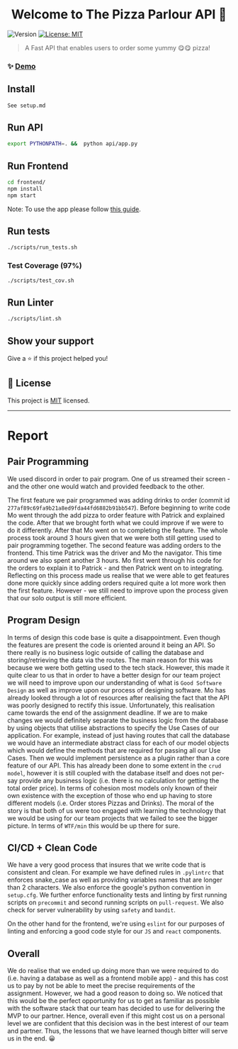 <h1 align="center">Welcome to The Pizza Parlour API 👋</h1>
<p>
  <img alt="Version" src="https://img.shields.io/badge/version-0.1-blue.svg?cacheSeconds=2592000" />
  <a href="https://opensource.org/licenses/MIT" target="_blank">
    <img alt="License: MIT" src="https://img.shields.io/badge/License-MIT-yellow.svg" />
  </a>
</p>

> A Fast API that enables users to order some yummy 😋😋 pizza!

### ✨ [Demo](maybe?)

## Install

```sh
See setup.md
```

## Run API

```sh
export PYTHONPATH=. &&  python api/app.py
```

## Run Frontend

```sh
cd frontend/
npm install
npm start
```

Note: To use the app please follow [this guide](https://docs.expo.io/workflow/development-mode/).

## Run tests

```sh
./scripts/run_tests.sh
```

### Test Coverage (97%)

```sh
./scripts/test_cov.sh
```

## Run Linter

```sh
./scripts/lint.sh
```

## Show your support

Give a ⭐️ if this project helped you!

## 📝 License

This project is [MIT](https://opensource.org/licenses/MIT) licensed.

---

# Report

## Pair Programming

We used discord in order to pair program. One of us streamed their screen - and the other one would watch and provided feedback to the other.

The first feature we pair programmed was adding drinks to order (commit id `277af89c69fa9b21a8ed9fda44fd6882b91bb547`). Before beginning to write code Mo went through the add pizza to order feature with Patrick and explained the code. After that we brought forth what we could improve if we were to do it differently. After that Mo went on to completing the feature. The whole process took around 3 hours given that we were both still getting used to pair programming together. The second feature was adding orders to the frontend. This time Patrick was the driver and Mo the navigator. This time around we also spent another 3 hours. Mo first went through his code for the orders to explain it to Patrick - and then Patrick went on to integrating. Reflecting on this process made us realise that we were able to get features done more quickly since adding orders required quite a lot more work then the first feature. However - we still need to improve upon the process given that our solo output is still more efficient.

## Program Design

In terms of design this code base is quite a disappointment. Even though the features are present the code is oriented around it being an API. So there really is no business logic outside of calling the database and storing/retrieving the data via the routes. The main reason for this was because we were both getting used to the tech stack. However, this made it quite clear to us that in order to have a better design for our team project we will need to improve upon our understanding of what is `Good Software Design` as well as improve upon our process of designing software. Mo has already looked through a lot of resources after realising the fact that the API was poorly designed to rectify this issue. Unfortunately, this realisation came towards the end of the assignment deadline. If we are to make changes we would definitely separate the business logic from the database by using objects that utilise abstractions to specify the Use Cases of our application. For example, instead of just having routes that call the database we would have an intermediate abstract class for each of our model objects which would define the methods that are required for passing all our Use Cases. Then we would implement persistence as a plugin rather than a core feature of our API. This has already been done to some extent in the `crud model`, however it is still coupled with the database itself and does not per-say provide any business logic (i.e. there is no calculation for getting the total order price). In terms of cohesion most models only known of their own existence with the exception of those who end up having to store different models (i.e. Order stores Pizzas and Drinks). The moral of the story is that both of us were too engaged with learning the technology that we would be using for our team projects that we failed to see the bigger picture. In terms of `WTF/min` this would be up there for sure.

## CI/CD + Clean Code

We have a very good process that insures that we write code that is consistent and clean. For example we have defined rules in `.pylintrc` that enforces snake_case as well as providing variables names that are longer than 2 characters. We also enforce the google's python convention in `setup.cfg`. We further enforce functionality tests and linting by first running scripts on `precommit` and second running scripts on `pull-request`. We also check for server vulnerability by using `safety` and `bandit`.

On the other hand for the frontend, we're using `eslint` for our purposes of linting and enforcing a good code style for our `JS` and `react` components.

## Overall

We do realise that we ended up doing more than we were required to do (i.e. having a database as well as a frontend mobile app) - and this has cost us to pay by not be able to meet the precise requirements of the assignment. However, we had a good reason to doing so. We noticed that this would be the perfect opportunity for us to get as familiar as possible with the software stack that our team has decided to use for delivering the MVP to our partner. Hence, overall even if this might cost us on a personal level we are confident that this decision was in the best interest of our team and partner. Thus, the lessons that we have learned though bitter will serve us in the end. 😀
